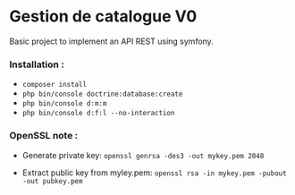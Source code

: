 # Gestion de catalogue V0
Basic project to implement an API REST using symfony.

### Installation :

- `composer install`
- `php bin/console doctrine:database:create`
- `php bin/console d:m:m`
- `php bin/console d:f:l --no-interaction`

### OpenSSL note :

- Generate private key: 
`openssl genrsa -des3 -out mykey.pem 2048`

- Extract public key from myley.pem:
`openssl rsa -in mykey.pem -pubout -out pubkey.pem`
